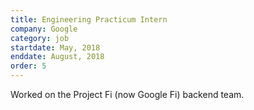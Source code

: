 ```yaml
---
title: Engineering Practicum Intern
company: Google
category: job
startdate: May, 2018
enddate: August, 2018
order: 5
---
```

Worked on the Project Fi (now Google Fi) backend team.
